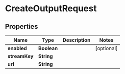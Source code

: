 # CreateOutputRequest

## Properties
Name | Type | Description | Notes
------------ | ------------- | ------------- | -------------
**enabled** | **Boolean** |  |  [optional]
**streamKey** | **String** |  | 
**url** | **String** |  | 
